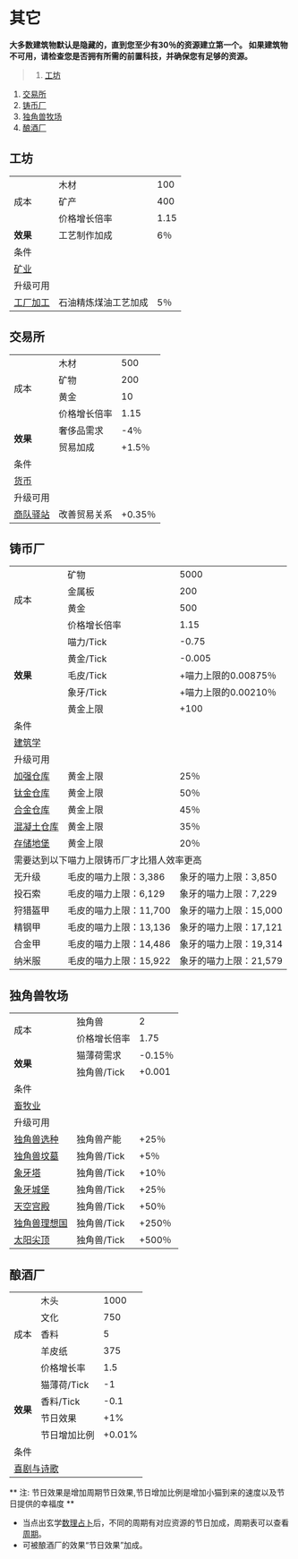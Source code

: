 # 其它
**大多数建筑物默认是隐藏的，直到您至少有30％的资源建立第一个。 如果建筑物不可用，请检查您是否拥有所需的前置科技，并确保您有足够的资源。**

>1. [工坊](#工坊 "工坊")
1. [交易所](#交易所 "交易所")
1. [铸币厂](#铸币厂 "铸币厂")
1. [独角兽牧场](#独角兽牧场 "独角兽牧场")
1. [酿酒厂](#酿酒厂 "酿酒厂")


## 工坊
<table>
	<tbody>
		<tr>
			<td rowspan="3">
							成本
			</td>
			<td>
							木材
			</td>
			<td>
							100
			</td>
		</tr>
		<tr>
			<td>
						矿产
			</td>
			<td>
						400
			</td>
		</tr>
		<tr>
			<td>
						价格增长倍率
			</td>
			<td>
						1.15
			</td>
		</tr>
		<tr>
			<td>
				<strong>
							效果
				</strong>
			</td>
			<td>
						工艺制作加成
			</td>
			<td>
						6％
			</td>
		</tr>
		<tr>
			<td colspan="3">
						条件
			</td>
		</tr>
		<tr>
			<td colspan="3">
				<a href="?file=001-猫咪百科/03-科学/01-科学#矿业">
							矿业
				</a>
			</td>
		</tr>
		<tr>
			<td colspan="3">
						升级可用
			</td>
		</tr>
		<tr>
			<td>
				<a href="?file=001-猫咪百科/04-工坊/01-升级#工厂加工">
							工厂加工
				</a>
			</td>
			<td>
						石油精炼煤油工艺加成
			</td>
			<td>
						5％
			</td>
		</tr>
	</tbody>
</table>  

## 交易所
<table>
	<tbody>
		<tr>
			<td rowspan="4">
							成本
			</td>
			<td>
							木材
			</td>
			<td>
							500
			</td>
		</tr>
		<tr>
			<td>
						矿物
			</td>
			<td>
						200
			</td>
		</tr>
		<tr>
			<td>
						黄金
			</td>
			<td>
						10
			</td>
		</tr>
		<tr>
			<td>
						价格增长倍率
			</td>
			<td>
						1.15
			</td>
		</tr>
		<tr>
			<td rowspan="2">
				<strong>
							效果
				</strong>
			</td>
			<td>
						奢侈品需求
			</td>
			<td>
						-4％
			</td>
		</tr>
		<tr>
			<td>
						贸易加成
			</td>
			<td>
						+1.5％
			</td>
		</tr>
		<tr>
			<td colspan="3">
						条件
			</td>
		</tr>
		<tr>
			<td colspan="3">
				<a href="?file=001-猫咪百科/03-科学/01-科学#货币">
							货币
				</a>
			</td>
		</tr>
		<tr>
			<td colspan="3">
						升级可用
			</td>
		</tr>
		<tr>
			<td>
				<a href="?file=001-猫咪百科/04-工坊/01-升级#商队驿站">
							商队驿站
				</a>
			</td>
			<td>
						改善贸易关系
			</td>
			<td>
						+0.35％
			</td>
		</tr>
	</tbody>
</table>  

## 铸币厂
<table>
	<tbody>
		<tr>
			<td rowspan="4">
							成本
			</td>
			<td>
							矿物
			</td>
			<td>
							5000
			</td>
		</tr>
		<tr>
			<td>
						金属板
			</td>
			<td>
						200
			</td>
		</tr>
		<tr>
			<td>
						黄金
			</td>
			<td>
						500
			</td>
		</tr>
		<tr>
			<td>
						价格增长倍率
			</td>
			<td>
						1.15
			</td>
		</tr>
		<tr>
			<td rowspan="5">
				<strong>
							效果
				</strong>
			</td>
			<td>
						喵力/Tick
			</td>
			<td>
						-0.75
			</td>
		</tr>
		<tr>
			<td>
						黄金/Tick
			</td>
			<td>
						-0.005
			</td>
		</tr>
		<tr>
			<td>
						毛皮/Tick
			</td>
			<td>
						+喵力上限的0.00875％
			</td>
		</tr>
		<tr>
			<td>
						象牙/Tick
			</td>
			<td>
						+喵力上限的0.00210％
			</td>
		</tr>
		<tr>
			<td>
						黄金上限
			</td>
			<td>
						+100
			</td>
		</tr>
		<tr>
			<td colspan="3">
						条件
			</td>
		</tr>
		<tr>
			<td colspan="3">
				<a href="?file=001-猫咪百科/03-科学/01-科学#建筑学">
							建筑学
				</a>
			</td>
		</tr>
		<tr>
			<td colspan="3">
						升级可用
			</td>
		</tr>
		<tr>
			<td>
				<a href="?file=001-猫咪百科/04-工坊/01-升级#加强仓库">
							加强仓库
				</a>
			</td>
			<td>
						黄金上限
			</td>
			<td>
						25％
			</td>
		</tr>
		<tr>
			<td>
				<a href="?file=001-猫咪百科/04-工坊/01-升级#钛金仓库">
							钛金仓库
				</a>
			</td>
			<td>
						黄金上限
			</td>
			<td>
						50％
			</td>
		</tr>
		<tr>
			<td>
				<a href="?file=001-猫咪百科/04-工坊/01-升级#合金仓库">
							合金仓库
				</a>
			</td>
			<td>
						黄金上限
			</td>
			<td>
						45％
			</td>
		</tr>
		<tr>
			<td>
				<a href="?file=001-猫咪百科/04-工坊/01-升级#混凝土仓库">
							混凝土仓库
				</a>
			</td>
			<td>
						黄金上限
			</td>
			<td>
						35％
			</td>
		</tr>
		<tr>
			<td>
				<a href="?file=001-猫咪百科/04-工坊/01-升级#存储地堡">
							存储地堡
				</a>
			</td>
			<td>
						黄金上限
			</td>
			<td>
						20％
			</td>
		</tr>
		<tr>
			<td colspan="3">
						需要达到以下喵力上限铸币厂才比猎人效率更高
			</td>
		</tr>
		<tr>
			<td>
						无升级
			</td>
			<td>
						毛皮的喵力上限：3,386
			</td>
			<td>
						象牙的喵力上限：3,850
			</td>
		</tr>
		<tr>
			<td>
						投石索
			</td>
			<td>
						毛皮的喵力上限：6,129
			</td>
			<td>
						象牙的喵力上限：7,229
			</td>
		</tr>
		<tr>
			<td>
						狩猎盔甲
			</td>
			<td>
						毛皮的喵力上限：11,700
			</td>
			<td>
						象牙的喵力上限：15,000
			</td>
		</tr>
		<tr>
			<td>
						精钢甲
			</td>
			<td>
						毛皮的喵力上限：13,136
			</td>
			<td>
						象牙的喵力上限：17,121
			</td>
		</tr>
		<tr>
			<td>
						合金甲
			</td>
			<td>
						毛皮的喵力上限：14,486
			</td>
			<td>
						象牙的喵力上限：19,314
			</td>
		</tr>
		<tr>
			<td>
						纳米服
			</td>
			<td>
						毛皮的喵力上限：15,922
			</td>
			<td>
						象牙的喵力上限：21,579
			</td>
		</tr>
	</tbody>
</table>  

## 独角兽牧场
<table>
	<tbody>
		<tr>
			<td rowspan="2">
							成本
			</td>
			<td>
							独角兽
			</td>
			<td>
							2
			</td>
		</tr>
		<tr>
			<td>
						价格增长倍率
			</td>
			<td>
						1.75
			</td>
		</tr>
		<tr>
			<td rowspan="2">
				<strong>
							效果
				</strong>
			</td>
			<td>
						猫薄荷需求
			</td>
			<td>
						-0.15％
			</td>
		</tr>
		<tr>
			<td>
						独角兽/Tick
			</td>
			<td>
						+0.001
			</td>
		</tr>
		<tr>
			<td colspan="3">
						条件
			</td>
		</tr>
		<tr>
			<td colspan="3">
				<a href="?file=001-猫咪百科/03-科学/01-科学#畜牧业">
							畜牧业
				</a>
			</td>
		</tr>
		<tr>
			<td colspan="3">
						升级可用
			</td>
		</tr>
		<tr>
			<td>
				<a href="?file=001-猫咪百科/04-工坊/01-升级#独角兽选种">
							独角兽选种
				</a>
			</td>
			<td>
						独角兽产能
			</td>
			<td>
						+25％
			</td>
		</tr>
		<tr>
			<td>
				<a href="?file=001-猫咪百科/06-宗教/001-庙塔#独角兽坟墓">
							独角兽坟墓
				</a>
			</td>
			<td>
						独角兽/Tick
			</td>
			<td>
						+5％
			</td>
		</tr>
		<tr>
			<td>
				<a href="?file=001-猫咪百科/06-宗教/001-庙塔#象牙塔">
							象牙塔
				</a>
			</td>
			<td>
						独角兽/Tick
			</td>
			<td>
						+10％
			</td>
		</tr>
		<tr>
			<td>
				<a href="?file=001-猫咪百科/06-宗教/001-庙塔#象牙城堡">
							象牙城堡
				</a>
			</td>
			<td>
						独角兽/Tick
			</td>
			<td>
						+25％
			</td>
		</tr>
		<tr>
			<td>
				<a href="?file=001-猫咪百科/06-宗教/001-庙塔#天空宫殿">
							天空宫殿
				</a>
			</td>
			<td>
						独角兽/Tick
			</td>
			<td>
						+50％
			</td>
		</tr>
		<tr>
			<td>
				<a href="?file=001-猫咪百科/06-宗教/001-庙塔#独角兽理想国">
							独角兽理想国
				</a>
			</td>
			<td>
						独角兽/Tick
			</td>
			<td>
						+250％
			</td>
		</tr>
		<tr>
			<td>
				<a href="?file=001-猫咪百科/06-宗教/001-庙塔#太阳尖顶">
							太阳尖顶
				</a>
			</td>
			<td>
						独角兽/Tick
			</td>
			<td>
						+500％
			</td>
		</tr>
	</tbody>
</table>  

## 酿酒厂
<table>
	<tbody>
		<tr>
			<td rowspan="5">
							成本
			</td>
			<td>
							木头
			</td>
			<td>
							1000
			</td>
		</tr>
		<tr>
			<td>
						        文化
			</td>
			<td>
						        750
			</td>
		</tr>
		<tr>
			<td>
						        香料
			</td>
			<td>
						        5
			</td>
		</tr>
		<tr>
			<td>
						        羊皮纸
			</td>
			<td>
						        375
			</td>
		</tr>
                <tr>
			<td>
						        价格增长率
			</td>
			<td>
						        1.5
			</td>
		</tr>
		<tr>
			<td rowspan="5">
				<strong>
							效果
				</strong>
			</td>
                <tr>
                        <td>
						        猫薄荷/Tick
			</td>
                        <td>
						        -1
			</td>
                </tr>
			<td>
						        香料/Tick
			</td>
			<td>
						        -0.1
			</td>
		</tr>
		<tr>
			<td>
						        节日效果
			</td>
			<td>
						        +1%
			</td>
		</tr>
                <tr>
			<td>
						        节日增加比例
			</td>
			<td>
						        +0.01%
			</td>
		</tr>
		<tr>
			<td colspan="3">
						条件
			</td>
		</tr>
		<tr>
			<td colspan="3">
				<a href="?file=001-猫咪百科/03-科学/01-科学#喜剧与诗歌">
							喜剧与诗歌
				</a>
			</td>
		</tr>
	</tbody>
    </table>
 ** 注: 节日效果是增加周期节日效果,节日增加比例是增加小猫到来的速度以及节日提供的幸福度 ** <br>
 
 - 当点出玄学<a href="?file=001-猫咪百科/03-科学/02-玄学#数理占卜">数理占卜</a>后，不同的周期有对应资源的节日加成，周期表可以查看[周期](?file=002-常用资料/001-游戏机制#周期 "周期")。
  - 可被酿酒厂的效果“节日效果”加成。
